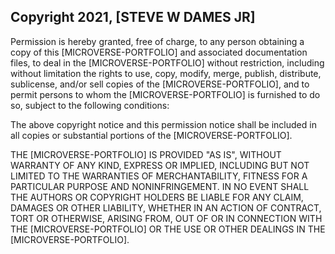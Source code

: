 ## Copyright 2021, [STEVE W DAMES JR]


Permission is hereby granted, free of charge, to any person obtaining a copy of this [MICROVERSE-PORTFOLIO] and associated documentation files, to deal in the [MICROVERSE-PORTFOLIO] without restriction, including without limitation the rights to use, copy, modify, merge, publish, distribute, sublicense, and/or sell copies of the [MICROVERSE-PORTFOLIO], and to permit persons to whom the [MICROVERSE-PORTFOLIO] is furnished to do so, subject to the following conditions:

The above copyright notice and this permission notice shall be included in all copies or substantial portions of the [MICROVERSE-PORTFOLIO].

THE [MICROVERSE-PORTFOLIO] IS PROVIDED "AS IS", WITHOUT WARRANTY OF ANY KIND, EXPRESS OR IMPLIED, INCLUDING BUT NOT LIMITED TO THE WARRANTIES OF MERCHANTABILITY, FITNESS FOR A PARTICULAR PURPOSE AND NONINFRINGEMENT. IN NO EVENT SHALL THE AUTHORS OR COPYRIGHT HOLDERS BE LIABLE FOR ANY CLAIM, DAMAGES OR OTHER LIABILITY, WHETHER IN AN ACTION OF CONTRACT, TORT OR OTHERWISE, ARISING FROM, OUT OF OR IN CONNECTION WITH THE [MICROVERSE-PORTFOLIO] OR THE USE OR OTHER DEALINGS IN THE [MICROVERSE-PORTFOLIO].
